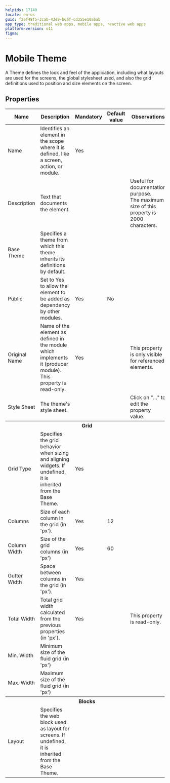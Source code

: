 ```yaml
---
helpids: 17140
locale: en-us
guid: f2ef48f5-3cab-43e9-b6af-cd355e10abab
app_type: traditional web apps, mobile apps, reactive web apps
platform-version: o11
figma:
---
```


# Mobile Theme

A Theme defines the look and feel of the application, including what layouts are used for the screens, the global stylesheet used, and also the grid definitions used to position and size elements on the screen.  

## Properties

<table markdown="1">
<thead>
<tr>
<th>Name</th>
<th>Description</th>
<th>Mandatory</th>
<th>Default value</th>
<th>Observations</th>
</tr>
</thead>
<tbody>
<tr>
<td title="Name">Name</td>
<td>Identifies an element in the scope where it is defined, like a screen, action, or module.</td>
<td>Yes</td>
<td></td>
<td></td>
</tr>
<tr>
<td title="Description">Description</td>
<td>Text that documents the element.</td>
<td></td>
<td></td>
<td>Useful for documentation purpose.<br/>The maximum size of this property is 2000 characters.</td>
</tr>
<tr>
<td title="Base Theme">Base Theme</td>
<td>Specifies a theme from which this theme inherits its definitions by default.</td>
<td></td>
<td></td>
<td></td>
</tr>
<tr>
<td title="Public">Public</td>
<td>Set to Yes to allow the element to be added as dependency by other modules.</td>
<td>Yes</td>
<td>No</td>
<td></td>
</tr>
<tr>
<td title="Original Name">Original Name</td>
<td>Name of the element as defined in the module which implements it (producer module). This property is read-only.</td>
<td>Yes</td>
<td></td>
<td>This property is only visible for referenced elements.</td>
</tr>
<tr>
<td title="Style Sheet">Style Sheet</td>
<td>The theme's style sheet.</td>
<td></td>
<td></td>
<td>Click on "..." to edit the property value.</td>
</tr>
<tr >
<th colspan="5">Grid</th>
</tr>
<tr>
<td title="Grid Type">Grid Type</td>
<td>Specifies the grid behavior when sizing and aligning widgets. If undefined, it is inherited from the Base Theme.</td>
<td>Yes</td>
<td></td>
<td></td>
</tr>
<tr>
<td title="Columns">Columns</td>
<td>Size of each column in the grid (in 'px').</td>
<td>Yes</td>
<td>12</td>
<td></td>
</tr>
<tr>
<td title="Column Width">Column Width</td>
<td>Size of the grid columns (in 'px')</td>
<td>Yes</td>
<td>60</td>
<td></td>
</tr>
<tr>
<td title="Gutter Width">Gutter Width</td>
<td>Space between columns in the grid (in 'px').</td>
<td>Yes</td>
<td></td>
<td></td>
</tr>
<tr>
<td title="Total Width">Total Width</td>
<td>Total grid width calculated from the previous properties (in 'px').</td>
<td>Yes</td>
<td></td>
<td>This property is read-only.</td>
</tr>
<tr>
<td title="Min. Width">Min. Width</td>
<td>Minimum size of the fluid grid (in 'px')</td>
<td></td>
<td></td>
<td></td>
</tr>
<tr>
<td title="Max. Width">Max. Width</td>
<td>Maximum size of the fluid grid (in 'px')</td>
<td></td>
<td></td>
<td></td>
</tr>
<tr >
<th colspan="5">Blocks</th>
</tr>
<tr>
<td title="Layout">Layout</td>
<td>Specifies the web block used as layout for screens. If undefined, it is inherited from the Base Theme.</td>
<td></td>
<td></td>
<td></td>
</tr>
</tbody>
</table>

